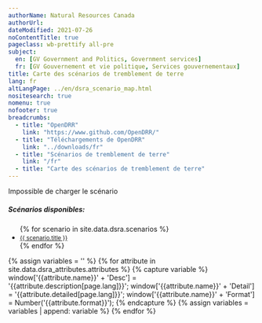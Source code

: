 ```yaml
---
authorName: Natural Resources Canada
authorUrl:
dateModified: 2021-07-26
noContentTitle: true
pageclass: wb-prettify all-pre
subject:
  en: [GV Government and Politics, Government services]
  fr: [GV Gouvernement et vie politique, Services gouvernementaux]
title: Carte des scénarios de tremblement de terre
lang: fr
altLangPage: ../en/dsra_scenario_map.html
nositesearch: true
nomenu: true
nofooter: true
breadcrumbs:
  - title: "OpenDRR"
    link: "https://www.github.com/OpenDRR/"
  - title: "Téléchargements de OpenDRR"
    link: "../downloads/fr"
  - title: "Scénarios de tremblement de terre"
    link: "/fr"
  - title: "Carte des scénarios de tremblement de terre"
---
```

<!-- Load Leaflet from CDN -->
<link rel="stylesheet" href="https://unpkg.com/leaflet@1.7.1/dist/leaflet.css"
integrity="sha512-xodZBNTC5n17Xt2atTPuE1HxjVMSvLVW9ocqUKLsCC5CXdbqCmblAshOMAS6/keqq/sMZMZ19scR4PsZChSR7A=="
crossorigin=""/>

<script src="https://unpkg.com/leaflet@1.7.1/dist/leaflet.js"
integrity="sha512-XQoYMqMTK8LvdxXYG3nZ448hOEQiglfqkJs1NOQV44cWnUrBc8PkAOcXy20w0vlaXaVUearIOBhiXZ5V3ynxwA=="
crossorigin=""></script>

<!-- Load Esri Leaflet from CDN -->
<script src="https://unpkg.com/esri-leaflet@3.0.2/dist/esri-leaflet.js"
integrity="sha512-myckXhaJsP7Q7MZva03Tfme/MSF5a6HC2xryjAM4FxPLHGqlh5VALCbywHnzs2uPoF/4G/QVXyYDDSkp5nPfig=="
crossorigin=""></script>

<!-- Load Esri Leaflet Renderers plugin to use feature service symbology -->
<script src="https://unpkg.com/esri-leaflet-renderers@2.1.2" crossorigin=""></script>

<script src='https://api.mapbox.com/mapbox.js/plugins/leaflet-fullscreen/v1.0.1/Leaflet.fullscreen.min.js'></script>
<link href='https://api.mapbox.com/mapbox.js/plugins/leaflet-fullscreen/v1.0.1/leaflet.fullscreen.css' rel='stylesheet'/>

<script src="https://code.jquery.com/jquery-3.6.0.min.js" integrity="sha256-/xUj+3OJU5yExlq6GSYGSHk7tPXikynS7ogEvDej/m4=" crossorigin="anonymous"></script>

<link href='../assets/css/app.css' rel='stylesheet'/>

<div id="map"></div>
<div id="sidebar"></div>

<div id="alert">Impossible de charger le scénario</div>
<div id="scenarios">
  <h5>Scénarios disponibles:</h5>
  <ul>
    {% for scenario in site.data.dsra.scenarios %}
      <li><a href="{{ context.environments.first["page"]["url"] }}?scenario={{scenario.name}}"><small>{{ scenario.title }}</small></a></li>
    {% endfor %}
  </ul>
</div>

{% assign variables = '' %}
{% for attribute in site.data.dsra_attributes.attributes %}
  {% capture variable %}
  window['{{attribute.name}}' + 'Desc'] = '{{attribute.description[page.lang]}}';
  window['{{attribute.name}}' + 'Detail'] = '{{attribute.detailed[page.lang]}}';
  window['{{attribute.name}}' + 'Format'] = Number('{{attribute.format}}');
  {% endcapture %}
  {% assign variables = variables | append: variable %}
{% endfor %}

<script>

  {{ variables }}

  var map = L.map( 'map', {
    fullscreenControl: true,
    center: [ 57, -100 ],
    zoom: 4}),
    legend = L.control( { position: 'bottomright' } ),
    params = new URLSearchParams(window.location.search), // Get query paramaters
    baseUrl = "https://geo-api.stage.riskprofiler.ca/collections/opendrr_dsra_",
    eqScenario = params.get( 'scenario' ), // Scenario name
    featureProperties = 'csduid,sCt_Res90_b0', // Limit fetched properties for performance
    scenarioProp = 'sCt_Res90_b0', // Property for popup and feature colour
    limit = 10,
    lastZoom = -1,
    selection;
    

  L.tileLayer( '//{s}.tile.osm.org/{z}/{x}/{y}.png', {
		attribution: '&copy; <a href="http://osm.org/copyright">OpenStreetMap</a> contributors'
	}).addTo( map );

  const geojsonLayer = L.geoJSON([], {
        style: featureStyle,
        onEachFeature: geoJsonOnEachFeature
      }).addTo( map );

  if ( eqScenario ) {

    $("#scenarios").hide();

    var scenario = eqScenario.toLowerCase(); // API uses lowercase
      geojsonUrl = baseUrl + scenario + "_indicators_csd/items?lang=en_US&f=json&limit=" + limit  + '&properties=' + featureProperties,
      featureUrl = baseUrl + scenario + "_indicators_csd/items/";

    // Turn scenario name into a title
    end = eqScenario.split( '_' )[ 1 ];
    title = '';
    for ( let char of end ) {
      // Add space before uppercase letters
      if ( char == char.toUpperCase() ) {
        title += ' ' + char;
      }
      // Leave lowercase as is
      else {
        title += char;
      }
    }
    mag = eqScenario[ 3 ] + '.' + eqScenario[ 5 ];
    full_name = title + ' - Magnitude ' + mag;

    // Replace generic title with scenario name
    $( '#wb-cont' ).html( full_name );

    // Add progress modal to map before fetching geoJSON
    $( '#map' ).before( '<div id="modal"></div>' );
    getData( geojsonUrl );

    map.on( 'fullscreenchange', function () {
      map.invalidateSize();
    }).on( 'zoomend dragend', function ( e ) {
      
      zoom = e.target.getZoom();

      if ( zoom > 10 ) {
        
        $( '#sidebar' ).html( '' );
        geojsonLayer.clearLayers();

        var bounds = map.getBounds(),
            bbox = [
              bounds.getSouthWest().lng,
              bounds.getSouthWest().lat,
              bounds.getNorthEast().lng,
              bounds.getNorthEast().lat,
            ];

        limit = 500;
        featureProperties = 'Sauid,sCt_Res90_b0';
        geojsonUrl = baseUrl + scenario + "_indicators_s/items?&limit=" + limit  + '&properties=' + featureProperties + '&bbox=' + bbox,
        featureUrl = baseUrl + scenario + "_indicators_s/items/"

        $( '#map' ).before( '<div id="modal"></div>' );
        getData( geojsonUrl );

      }
      else if ( lastZoom > 10 ) {

        $( '#sidebar' ).html( '' );
        geojsonLayer.clearLayers();

        limit = 10;
        featureProperties = 'csduid,sCt_Res90_b0';
        geojsonUrl = baseUrl + scenario + "_indicators_csd/items?lang=en_US&f=json&limit=" + limit  + '&properties=' + featureProperties,
        featureUrl = baseUrl + scenario + "_indicators_csd/items/"

        $( '#map' ).before( '<div id="modal"></div>' );
        getData( geojsonUrl );

      }

      lastZoom = zoom;

    });
  }
  
  // Get all geoJSON for scenario
  function getData( url ) {
    
    var nxt_lnk;

    $.getJSON( url, function ( data ) {
      
      geojsonLayer.addData( data );

      for ( var l in data.links ) {
        lnk = data.links[ l ];
        if ( lnk.rel == 'next' ) {
          nxt_lnk = lnk.href;
          break;
        }
      }
      
      // if next link continue loading data
      if ( nxt_lnk ) {
        getData( nxt_lnk );
      } else {
        // set map bounds to frame loaded features on first load
        if ( lastZoom == -1 ) {
          map.fitBounds(geojsonLayer.getBounds());
        }
        // done with paging so remove progress
        $( '#modal' ).remove();
        // Add legend
        legend.addTo( map );
      }
    })
    .fail( function ( jqXHR, error ) {
      $( '#alert' ).show();
      $( '#modal' ).remove();
      $( '#scenarios' ).show();
    });
  }

  // Handles events for each feature
  function geoJsonOnEachFeature( feature, layer ){
    layer.bindPopup( function ( e ) {
      return L.Util.template( '<p>Residents displaced after 90 days: <strong>' + e.feature.properties.sCt_Res90_b0.toLocaleString( undefined, { maximumFractionDigits: 0 }) + '</strong></p>' );
    }).on({
      click: function( e ) {
        if ( selection ) {
          // reset style of previously selected feature
          selection.setStyle(featureStyle(selection.feature));
          $( '#sidebar' ).html( '' );
        }
        selection = e.target;
        selection.setStyle(selectedStyle());

        // Get geoJSON of selected feature
        $.ajax({
          method: "GET",
          tryCount : 0,
          retryLimit : 3,
          crossDomain: true,
          url: featureUrl +  selection.feature.id,
          headers: { "content-type": "application/json" }
        })

        // Displays properties of selection in a table
        .done( function ( resp ) {

          let props = resp.properties,
             string = '<table class="table table-striped table-responsive"><tr>';

          counter = 1; // Counts number of cells in table row

          for ( const key in props ) {

            mod_key = key; // Key with _b0, _r1, _le ending must be modified
            mod = '';

            if ( key.slice( -3 ) === '_b0' ) {
              mod_key = key.slice( 0, -3 );
              mod = ' (référence)';
            }
            else if ( key.slice( -3 ) === '_r1' ) {
              mod_key = key.slice( 0, -3 );
              mod = ' (rénovation)';
            }
            else if ( key.slice( -3 ) === '_le' ) {
              mod_key = key.slice( 0, -3 );
              mod = ' (Seismic Upgrade)';
            }

            desc = window[ mod_key + 'Desc' ];
            detail = window[ mod_key + 'Detail' ];
            format = window[ mod_key + 'Format' ];
            value = props[ key ];

            if ( format && value ) { // Format values with set formatting
                if ( format === 444 ) {
                  value = value.toLocaleString( undefined, {style:'currency', currency:'USD'});
                }
                else if ( format === 111 ) {
                  value = value.toLocaleString( undefined, { maximumFractionDigits: 0 })
                }
                else if ( format === 555 ) {
                  value *= 100
                  value = value.toLocaleString( undefined, { maximumFractionDigits: 2 });
                  value += '%';
                }
                else if ( format < 0 ) {
                  mult = Math.abs(format);
                  rounded = Math.round( value / ( 10 ** mult )) * 10 ** mult;
                  value = rounded.toLocaleString( undefined);
                }
                else if ( format > 0 ) {
                  value = value.toLocaleString( undefined, { maximumFractionDigits: format });
                }

                string +=
                '<td class="attr"><div class="prop" title="' + detail + '">' + desc + mod + '</div><div class="val">' + value + '</div></td>';
              }
            // Leaflet info not displayed
            else if ( key === 'OBJECTID' || key === 'SHAPE_Length' || key === 'SHAPE_Area' || key === 'geom_poly' || key === 'geom' ) {
            }
            else if ( desc ) { // For properties with descriptions but null values
              string +=
                '<td class="attr"><div class="prop" title="' + detail + '">' + desc + mod + '</div><div class="val">' + value + '</div></td>';
            }
            else { // Properties with no descriptions
              string +=
                '<td class="attr"><div class="prop">' + key + '</div><div class="val">' + value + '</div></td>';
            }
            if ( counter % 3 === 0 ) {
                string += '</tr><tr>';
              }
            counter++;
          }
          string += '</tr></table>';
          // Add table to sidebar div
          $( '#sidebar' ).html( '<h3>Properties of Selected Feature</h3>' + string );
        })

        .fail( function ( error ) {
        this.tryCount++;
        if ( this.tryCount <= this.retryLimit ) {
            //try again
            $.ajax( this );
            return;
        }   
        console.log( "Doh! " + error )    
        return;
        
        });
      }
    });
  };

  function getColor( d ) {
      return d > 300  ? '#ff3b00' :
          d > 100   ? '#ff6500' :
          d > 50   ? '#ff9000' :
          d > 10   ? '#ffba00' :
                      '#fff176';
  }

  legend.onAdd = function ( map ) {

    var div = L.DomUtil.create('div', 'info legend'),
        grades = [0, 10, 50, 100, 300],
        label = ' Personnes déplacées';

    div.innerHTML = "<div style=\"padding: 3px;\"><b>Personnes déplacées après 90 jours</b></div>";

    // loop through our density intervals and generate a label with a colored square for each interval
    for (var i = 0; i < grades.length; i++ ) {
        div.innerHTML +=
            '<i style="background:' + getColor(grades[i] + 1) + '"></i> ' +
            grades[i] + ( grades[i + 1] ? '&ndash;' + grades[i + 1] + label + '<br>' : '+' + label);
    }

    return div;
  };
  
  function featureStyle( feature ) {
    return {
        fillColor: getColor( feature.properties[ scenarioProp ] ),
        weight: 0.6,
        fillOpacity: 0.7,
        color: '#4b4d4d',
        opacity: 1
    };
  }

  function selectedStyle( feature ) {
      return {
        fillColor: 'blue',
        color: 'black',
        weight: 1,
        fillOpacity: 0.5
    };
  }

</script>
